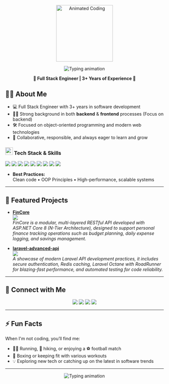 <p align="center">
  <img src="https://media.giphy.com/media/qgQUggAC3Pfv687qPC/giphy.gif" alt="Animated Coding" height="180">
</p>

<p align="center">
  <img src="https://readme-typing-svg.demolab.com?font=Fira+Code&weight=700&size=30&pause=1000&color=003140&center=true&vCenter=true&width=900&lines=Hey%2C+I'm+Kaan+U%C3%A7arc%C4%B1+%F0%9F%91%8B;Full-Stack+Developer+%7C+Laravel+.NET+Core+React;Turning+ideas+into+impactful+apps" alt="Typing animation"/>
</p>


<p align="center">
  <b>🚀 Full Stack Engineer | 3+ Years of Experience 🚀</b>
</p>

## 👨‍💻 About Me

- 💻 Full Stack Engineer with 3+ years in software development
- 🧑‍💼 Strong background in both  **backend** & **frontend** processes (Focus on backend)
- 🛠️ Focused on object-oriented programming and modern web technologies
- 🤝 Collaborative, responsible, and always eager to learn and grow

### <img src="https://media.giphy.com/media/XAxylRMCdpbEWUAvr8/giphy.gif" width="24"> Tech Stack & Skills

<p>
  <img src="https://img.shields.io/badge/PHP-777BB4?style=for-the-badge&logo=php&logoColor=white"/>
  <img src="https://img.shields.io/badge/Laravel-E74430?style=for-the-badge&logo=laravel&logoColor=white"/>
  <img src="https://img.shields.io/badge/.NET_Core-512BD4?style=for-the-badge&logo=dotnet&logoColor=white"/>
  <img src="https://img.shields.io/badge/JavaScript-F7DF1E?style=for-the-badge&logo=javascript&logoColor=black"/>
  <img src="https://img.shields.io/badge/React-20232A?style=for-the-badge&logo=react&logoColor=61DAFB"/>
  <img src="https://img.shields.io/badge/MySQL-4479A1?style=for-the-badge&logo=mysql&logoColor=white"/>
  <img src="https://img.shields.io/badge/MSSQL-CC2927?style=for-the-badge&logo=microsoftsqlserver&logoColor=white"/>
  <img src="https://img.shields.io/badge/HTML5-E34F26?style=for-the-badge&logo=html5&logoColor=white"/>
  <img src="https://img.shields.io/badge/CSS3-1572B6?style=for-the-badge&logo=css3&logoColor=white"/>
</p>

- **Best Practices:**  
  Clean code • OOP Principles • High-performance, scalable systems

---

## 🌟 Featured Projects

- [**FinCore**](https://github.com/kaanucarci/FinCore)  
  <img src="https://img.shields.io/badge/ASP.NET_Core-512BD4?style=flat-square&logo=dotnet&logoColor=white"/>  
  <em>FinCore is a modular, multi-layered RESTful API developed with ASP.NET Core 8 (N-Tier Architecture), designed to support personal finance tracking operations such as budget planning, daily expense logging, and savings management.</em>

- [**laravel-advanced-api**](https://github.com/kaanucarci/laravel-advanced-api)  
  <img src="https://img.shields.io/badge/Laravel-E74430?style=flat-square&logo=laravel&logoColor=white"/>  
  <em>A showcase of modern Laravel API development practices, it includes secure authentication, Redis caching, Laravel Octane with RoadRunner for blazing-fast performance, and automated testing for code reliability.</em>

---

## 🔗 Connect with Me

<p align="center">
  <a href="https://kaanucarci.com/"><img src="https://img.shields.io/badge/-Portfolio-222?style=for-the-badge&logo=firefox&logoColor=FF6F61"></a>
  <a href="https://www.linkedin.com/in/kaanucarci/"><img src="https://img.shields.io/badge/-LinkedIn-222?style=for-the-badge&logo=linkedin&logoColor=0077B5"></a>
  <a href="https://leetcode.com/u/kaanucarci/"><img src="https://img.shields.io/badge/-LeetCode-222?style=for-the-badge&logo=leetcode&logoColor=F89F1B"></a>
  <a href="https://github.com/kaanucarci" target="_blank"><img src="https://img.shields.io/github/followers/kaanucarci?label=Follow%20Me&style=for-the-badge&color=222" /></a>
</p>

---

## ⚡ Fun Facts


When I'm not coding, you’ll find me:
- 🏃‍♂️ Running, 🥾 hiking, or enjoying a ⚽ football match
- 🥊 Boxing or keeping fit with various workouts
- 💡 Exploring new tech or catching up on the latest in software trends

---

<p align="center">
  <img src="https://readme-typing-svg.demolab.com?font=Fira+Code&weight=700&size=30&pause=1000&color=003140&center=true&vCenter=true&width=900&lines=Let's+Code+Together!" alt="Typing animation"/>
</p>
